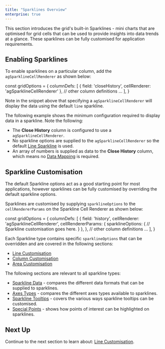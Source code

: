 ```yaml
---
title: "Sparklines Overview"
enterprise: true
---
```


This section introduces the grid's built-in Sparklines - mini charts that are optimised for grid cells that can be used
to provide insights into data trends at a glance. These sparklines can be fully customised for application requirements.

<image-caption src="sparklines-overview/resources/sparklines-overview.png" alt="Sparkline Overview" maxWidth="80%" constrained="true" centered="true"></image-caption>

## Enabling Sparklines

To enable sparklines on a particular column, add the `agSparklineCellRenderer` as shown below:

<snippet>
const gridOptions = {
    columnDefs: [
        {
            field: 'closeHistory',
            cellRenderer: 'agSparklineCellRenderer'
        },
        // other column definitions ...
    ],
}
</snippet>

Note in the snippet above that specifying a `agSparklineCellRenderer` will display the data using the default `line` sparkline.

The following example shows the minimum configuration required to display data in a sparkline. Note the following:

- The **Close History** column is configured to use a `agSparklineCellRenderer`.
- No sparkline options are supplied to the `agSparklineCellRenderer` so the default [Line Sparkline](/sparklines-line-sparkline/) is used.
- An array of numbers is supplied as data to the **Close History** column, which means no [Data Mapping](/sparklines-data/) is required.

<grid-example title='Enabling Sparklines' name='enabling-sparklines' type='generated' options='{ "enterprise": true, "exampleHeight": 585, "modules": ["clientside", "sparklines"] }'></grid-example>

## Sparkline Customisation

The default Sparkline options act as a good starting point for most applications, however sparklines can be fully 
customised by overriding the default sparkline options.

Sparklines are customised by supplying `sparklineOptions` to the `cellRendererParams` on the Sparkline Cell Renderer
as shown below:

<snippet>
const gridOptions = {
    columnDefs: [
        {
            field: 'history',
            cellRenderer: 'agSparklineCellRenderer',
            cellRendererParams: {
                sparklineOptions: {
                    // Sparkline customisation goes here.
                }
            },
        },
        // other column definitions ...
    ],
}
</snippet>

Each Sparkline type contains specific `sparklineOptions` that can be overridden and are covered in the following sections:

- [Line Customisation](/sparklines-line-customisation/)
- [Column Customisation](/sparklines-column-customisation)
- [Area Customisation](/sparklines-area-customisation)

The following sections are relevant to all sparkline types:

- [Sparkline Data](/sparklines-data/) - compares the different data formats that can be supplied to sparklines.
- [Axes Types](/sparklines-axis-types/) - compares the different axes types available to sparklines.
- [Sparkline Tooltips](/sparklines-tooltips/) - covers the various ways sparkline tooltips can be customised.
- [Special Points](sparklines-special-points/) - shows how points of interest can be highlighted on sparklines.

## Next Up

Continue to the next section to learn about: [Line Customisation](/sparklines-line-customisation/).
